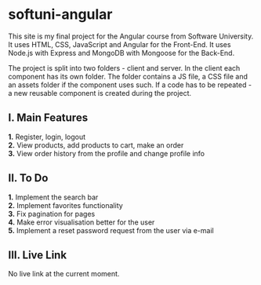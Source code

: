 # softuni-angular
This site is my final project for the Angular course from Software University.
It uses HTML, CSS, JavaScript and Angular for the Front-End.
It uses Node.js with Express and MongoDB with Mongoose for the Back-End.

The project is split into two folders - client and server.
In the client each component has its own folder. The folder contains a JS file, a CSS file and an assets folder if the component uses such.
If a code has to be repeated - a new reusable component is created during the project.

## I. Main Features
**1.** Register, login, logout  
**2.** View products, add products to cart, make an order  
**3.** View order history from the profile and change profile info  

## II. To Do
**1.** Implement the search bar  
**2.** Implement favorites functionality  
**3.** Fix pagination for pages  
**4.** Make error visualisation better for the user  
**5.** Implement a reset password request from the user via e-mail  

## III. Live Link
No live link at the current moment.  